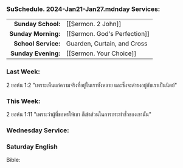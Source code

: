 ### SuSchedule. 2024-Jan21-Jan27.mdnday Services:

|                     |                              |
| ------------------: | :--------------------------- |
|  **Sunday School:** | [[Sermon. 2 John]]           |
| **Sunday Morning:** | [[Sermon. God's Perfection]] |
| **School Service:** | Guarden, Curtain, and Cross  |
| **Sunday Evening:** | [[Sermon. Your Choice]]      |

### Last Week:

2 ยอห์น 1:2 "เพราะเห็นแก่ความจริงที่อยู่ในเราทั้งหลาย และซึ่งจะดำรงอยู่กับเราเป็นนิตย์"

### This Week:

2 ยอห์น 1:11 "เพราะว่าผู้ที่ขอพรให้เขา ก็เข้าส่วนในการกระทำชั่วของเขานั้น"

### Wednesday Service:

### Saturday English

Bible:
